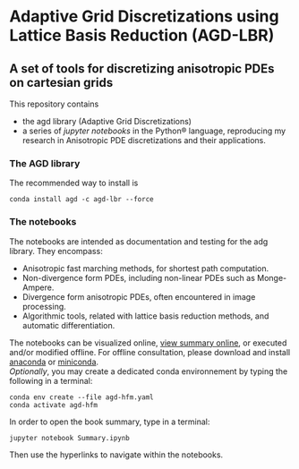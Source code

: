 # Adaptive Grid Discretizations using Lattice Basis Reduction (AGD-LBR)
## A set of tools for discretizing anisotropic PDEs on cartesian grids

This repository contains
- the agd library (Adaptive Grid Discretizations)
- a series of *jupyter notebooks* in the Python&reg; language, reproducing my research in Anisotropic PDE discretizations and their applications.

### The AGD library

The recommended way to install is
```console
conda install agd -c agd-lbr --force
```

### The notebooks

The notebooks are intended as documentation and testing for the adg library. They encompass:
* Anisotropic fast marching methods, for shortest path computation.
* Non-divergence form PDEs, including non-linear PDEs such as Monge-Ampere.
* Divergence form anisotropic PDEs, often encountered in image processing.
* Algorithmic tools, related with lattice basis reduction methods, and automatic differentiation.

The notebooks can be visualized online, [view summary online](http://nbviewer.jupyter.org/urls/rawgithub.com/Mirebeau/AdaptiveGridDiscretizations/master/Summary.ipynb
), or executed and/or modified offline.
For offline consultation, please download and install [anaconda](https://www.anaconda.com) or [miniconda](https://conda.io/en/latest/miniconda.html).  
*Optionally*, you may create a dedicated conda environnement by typing the following in a terminal:
```console
conda env create --file agd-hfm.yaml
conda activate agd-hfm
```
In order to open the book summary, type in a terminal:
```console
jupyter notebook Summary.ipynb
```
Then use the hyperlinks to navigate within the notebooks.

<!---
All terminal commands presented here assume that the base directory is the directory containing this file.

### Anisotropic Fast Marching methods

In folder *Notebooks_FMM*. A series of notebooks illustrating the Hamilton-Fast-Marching (HFM) library, which is devoted to solving shortest path problems w.r.t. anisotropic metrics. These notebooks are intended as documentation, user's guide, and test cases for the HFM library.

You can view the summary of this series [online](http://nbviewer.jupyter.org/urls/rawgithub.com/Mirebeau/AdaptiveGridDiscretizations/master/Notebooks_FMM/Summary.ipynb), or open it offline with the following terminal command:
```console
jupyter notebook Notebooks_FMM/Summary.ipynb
```

In order to run these notebooks, you need the binaries of the HFM library. It is open source and available on the following [Github repository](https://github.com/mirebeau/AdaptiveGridDiscretizations)

### Non-linear second order PDEs in non-divergence form

In folder *Notebooks_NonDiv*. This collection of notebooks presents a series of general principles and reference implementations for *Non-linear  Partial Differential Equations (PDEs) in non-divergence form*, using *adaptive finite difference schemes on cartesian grids*.

You can view the summary of this series [online](http://nbviewer.jupyter.org/urls/rawgithub.com/Mirebeau/AdaptiveGridDiscretizations/master/Notebooks_NonDiv/Summary.ipynb), or open it offline with the following terminal command:
```console
jupyter notebook Notebooks_NonDiv/Summary.ipynb
```

### Anisotropic PDEs in divergence form

In folder *Notebooks_Div*. This collection of notebooks illustrates the discretization of *anisotropic PDEs in divergence form*, using non-negative discretizations which obey the discrete maximum principle.

You can view the summary of this series [online](http://nbviewer.jupyter.org/urls/rawgithub.com/Mirebeau/AdaptiveGridDiscretizations/master/Notebooks_Div/Summary.ipynb), or open it offline with the following terminal command:
```console
jupyter notebook Notebooks_Div/Summary.ipynb
```
--->
